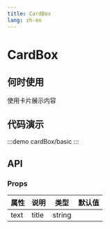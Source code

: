 ```yaml
---
title: CardBox
lang: zh-en
---
```

# CardBox

## 何时使用

使用卡片展示内容

## 代码演示


:::demo
cardBox/basic
:::

## API

### Props

| 属性      | 说明           | 类型      | 默认值 |
|---------|--------------|---------| ------ |
| text    | title        | string  |        |
